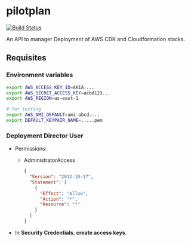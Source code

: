 # pilotplan

[![Build Status](https://travis-ci.com/cristiancmello/pilotplan.svg?branch=master)](https://travis-ci.com/cristiancmello/pilotplan)

An API to manager Deployment of AWS CDK and Cloudformation stacks.

## Requisites

### Environment variables

```sh
export AWS_ACCESS_KEY_ID=AKIA....
export AWS_SECRET_ACCESS_KEY=acbd123...
export AWS_REGION=us-east-1

# for testing
export AWS_AMI_DEFAULT=ami-abcd....
export DEFAULT_KEYPAIR_NAME=.....pem
```

### Deployment Director User

* Permissions:
  - AdministratorAccess

    ```json
    {
      "Version": "2012-10-17",
      "Statement": [
        {
          "Effect": "Allow",
          "Action": "*",
          "Resource": "*"
        }
      ]
    }
    ```

* In **Security Credentials**, **create access keys**.